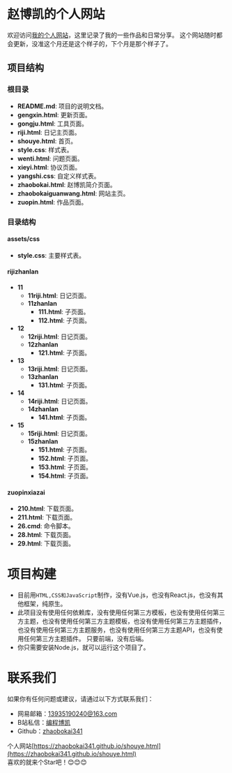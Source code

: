 # 赵博凯的个人网站

欢迎访问[我的个人网站](https://zhaobokai341.github.io/shouye.html)，这里记录了我的一些作品和日常分享。
这个网站随时都会更新，没准这个月还是这个样子的，下个月是那个样子了。

## 项目结构

### 根目录

- **README.md**: 项目的说明文档。
- **gengxin.html**: 更新页面。
- **gongju.html**: 工具页面。
- **riji.html**: 日记主页面。
- **shouye.html**: 首页。
- **style.css**: 样式表。
- **wenti.html**: 问题页面。
- **xieyi.html**: 协议页面。
- **yangshi.css**: 自定义样式表。
- **zhaobokai.html**: 赵博凯简介页面。
- **zhaobokaiguanwang.html**: 网站主页。
- **zuopin.html**: 作品页面。

### 目录结构

#### assets/css

- **style.css**: 主要样式表。

#### rijizhanlan

- **11**
    - **11riji.html**: 日记页面。
    - **11zhanlan**
        - **111.html**: 子页面。
        - **112.html**: 子页面。
- **12**
    - **12riji.html**: 日记页面。
    - **12zhanlan**
        - **121.html**: 子页面。
- **13**
    - **13riji.html**: 日记页面。
    - **13zhanlan**
        - **131.html**: 子页面。
- **14**
    - **14riji.html**: 日记页面。
    - **14zhanlan**
        - **141.html**: 子页面。
- **15**
    - **15riji.html**: 日记页面。
    - **15zhanlan**
        - **151.html**: 子页面。
        - **152.html**: 子页面。
        - **153.html**: 子页面。
        - **154.html**: 子页面。

#### zuopinxiazai

- **210.html**: 下载页面。
- **211.html**: 下载页面。
- **26.cmd**: 命令脚本。
- **28.html**: 下载页面。
- **29.html**: 下载页面。

# 项目构建

- 目前用`HTML,CSS和JavaScript`制作，没有Vue.js，也没有React.js，也没有其他框架，纯原生。
- 此项目没有使用任何依赖库，没有使用任何第三方模板，也没有使用任何第三方主题，也没有使用任何第三方主题模板，也没有使用任何第三方主题插件，也没有使用任何第三方主题服务，也没有使用任何第三方主题API，也没有使用任何第三方主题插件。
  只要前端，没有后端。
- 你只需要安装Node.js，就可以运行这个项目了。

# 联系我们

如果你有任何问题或建议，请通过以下方式联系我们：

- 网易邮箱：13935190240@163.com
- B站私信：[编程博凯](https://space.bilibili.com/1458747461)
- Github：[zhaobokai341](https://github.com/zhaobokai341)

个人网站[https://zhaobokai341.github.io/shouye.html](https://zhaobokai341.github.io/shouye.html)  
喜欢的就来个Star吧！😊😊😊
